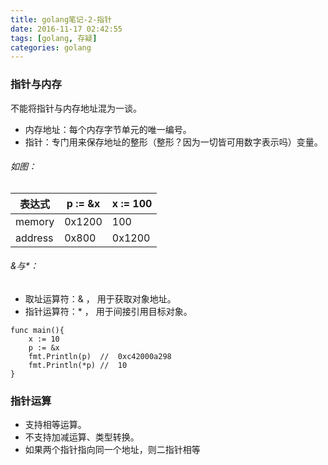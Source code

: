 ```yaml
---
title: golang笔记-2-指针
date: 2016-11-17 02:42:55
tags: [golang, 存疑]
categories: golang
---
```

### 指针与内存
不能将指针与内存地址混为一谈。
- 内存地址：每个内存字节单元的唯一编号。
- 指针：专门用来保存地址的整形（整形？因为一切皆可用数字表示吗）变量。

###### 如图：

表达式| p := &x | x := 100
---|---|---
memory | 0x1200| 100
address | 0x800|0x1200

###### &与*：
- 取址运算符：& ， 用于获取对象地址。
- 指针运算符：* ， 用于间接引用目标对象。

```
func main(){
    x := 10
    p := &x
    fmt.Println(p)  //  0xc42000a298
    fmt.Println(*p) //  10
}
```

### 指针运算
- 支持相等运算。
- 不支持加减运算、类型转换。
- 如果两个指针指向同一个地址，则二指针相等


